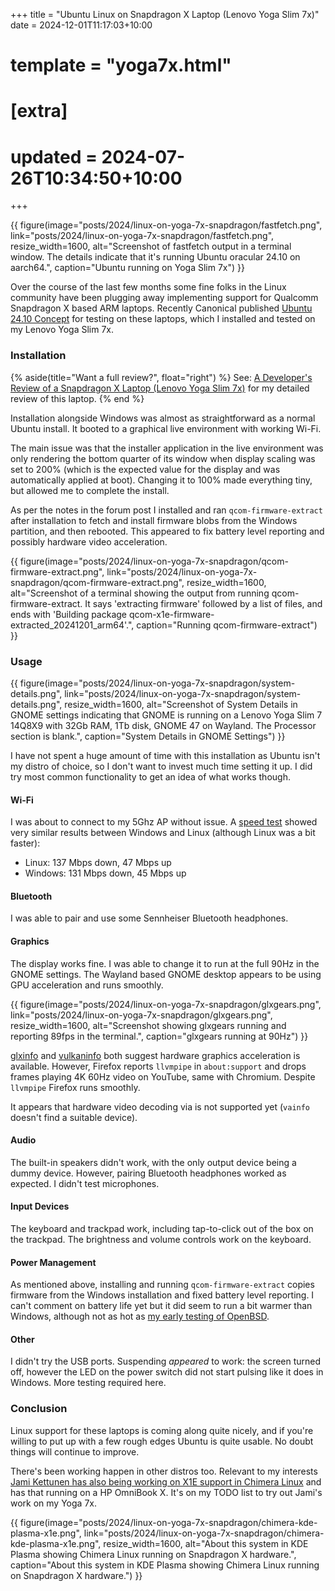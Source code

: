 +++
title = "Ubuntu Linux on Snapdragon X Laptop (Lenovo Yoga Slim 7x)"
date = 2024-12-01T11:17:03+10:00
# template = "yoga7x.html"

# [extra]
# updated = 2024-07-26T10:34:50+10:00
+++

{{ figure(image="posts/2024/linux-on-yoga-7x-snapdragon/fastfetch.png",
   link="posts/2024/linux-on-yoga-7x-snapdragon/fastfetch.png",
   resize_width=1600,
   alt="Screenshot of fastfetch output in a terminal window. The details indicate that it's running Ubuntu oracular 24.10 on aarch64.",
   caption="Ubuntu running on Yoga Slim 7x") }}

Over the course of the last few months some fine folks in the Linux community
have been plugging away implementing support for Qualcomm Snapdragon X based
ARM laptops. Recently Canonical published [Ubuntu 24.10
Concept][ubuntu-concept] for testing on these laptops, which I
installed and tested on my Lenovo Yoga Slim 7x.

<!-- more -->

### Installation

{% aside(title="Want a full review?", float="right") %}
See: [A Developer's Review of a Snapdragon X Laptop (Lenovo Yoga Slim 7x)](@/posts/2024/linux-on-yoga-7x-snapdragon/index.md)
for my detailed review of this laptop.
{% end %}

Installation alongside Windows was almost as straightforward as a normal Ubuntu
install. It booted to a graphical live environment with working Wi-Fi.

The main issue was that the installer application in the live environment was only
rendering the bottom quarter of its window when display scaling was set to 200%
(which is the expected value for the display and was automatically applied at
boot). Changing it to 100% made everything tiny, but allowed me to complete the
install.

As per the notes in the forum post I installed and ran `qcom-firmware-extract`
after installation to fetch and install firmware blobs from the Windows
partition, and then rebooted. This appeared to fix battery level reporting and
possibly hardware video acceleration.

{{ figure(image="posts/2024/linux-on-yoga-7x-snapdragon/qcom-firmware-extract.png",
   link="posts/2024/linux-on-yoga-7x-snapdragon/qcom-firmware-extract.png",
   resize_width=1600,
   alt="Screenshot of a terminal showing the output from running qcom-firmware-extract. It says 'extracting firmware' followed by a list of files, and ends with 'Building package qcom-x1e-firmware-extracted_20241201_arm64'.",
   caption="Running qcom-firmware-extract") }}

### Usage

{{ figure(image="posts/2024/linux-on-yoga-7x-snapdragon/system-details.png",
   link="posts/2024/linux-on-yoga-7x-snapdragon/system-details.png",
   resize_width=1600,
   alt="Screenshot of System Details in GNOME settings indicating that GNOME is running on a Lenovo Yoga Slim 7 14Q8X9 with 32Gb RAM, 1Tb disk, GNOME 47 on Wayland. The Processor section is blank.",
   caption="System Details in GNOME Settings") }}

I have not spent a huge amount of time with this installation as Ubuntu isn't my
distro of choice, so I don't want to invest much time setting it up. I did
try most common functionality to get an idea of what works though.

#### Wi-Fi

I was about to connect to my 5Ghz AP without issue. A [speed test] showed very
similar results between Windows and Linux (although Linux was a bit faster):

- Linux: 137 Mbps down, 47 Mbps up
- Windows: 131 Mbps down, 45 Mbps up

#### Bluetooth

I was able to pair and use some Sennheiser Bluetooth headphones.

#### Graphics

The display works fine. I was able to change it to run at the full 90Hz in the
GNOME settings. The Wayland based GNOME desktop appears to be using GPU
acceleration and runs smoothly.

{{ figure(image="posts/2024/linux-on-yoga-7x-snapdragon/glxgears.png",
   link="posts/2024/linux-on-yoga-7x-snapdragon/glxgears.png",
   resize_width=1600,
   alt="Screenshot showing glxgears running and reporting 89fps in the terminal.",
   caption="glxgears running at 90Hz") }}

[glxinfo](glxinfo.txt) and [vulkaninfo](vulkaninfo.txt) both suggest hardware
graphics acceleration is available. However, Firefox reports `llvmpipe` in
`about:support` and drops frames playing 4K 60Hz video on YouTube, same with
Chromium. Despite `llvmpipe` Firefox runs smoothly.

It appears that hardware video decoding via is not supported yet (`vainfo`
doesn't find a suitable device).

#### Audio

The built-in speakers didn't work, with the only output device being a dummy device.
However, pairing Bluetooth headphones worked as expected. I didn't test microphones.

#### Input Devices

The keyboard and trackpad work, including tap-to-click out of the box on the
trackpad. The brightness and volume controls work on the keyboard.

#### Power Management

As mentioned above, installing and running `qcom-firmware-extract` copies
firmware from the Windows installation and fixed battery level reporting. I
can't comment on battery life yet but it did seem to run a bit warmer than
Windows, although not as hot as
[my early testing of OpenBSD](@/posts/2024/yoga-7x-snapdragon-developer-review/index.md#non-windows-operating-systems).

#### Other

I didn't try the USB ports. Suspending _appeared_ to work: the screen turned
off, however the LED on the power switch did not start pulsing like it does in
Windows. More testing required here.

### Conclusion

Linux support for these laptops is coming along quite nicely, and if you're
willing to put up with a few rough edges Ubuntu is quite usable. No doubt
things will continue to improve.

There's been working happen in other distros too. Relevant to my interests
[Jami Kettunen has also being working on X1E support in Chimera Linux][JamiKettunen]
and has that running on a HP OmniBook X. It's on my TODO list to try out Jami's
work on my Yoga 7x.

{{ figure(image="posts/2024/linux-on-yoga-7x-snapdragon/chimera-kde-plasma-x1e.png",
   link="posts/2024/linux-on-yoga-7x-snapdragon/chimera-kde-plasma-x1e.png",
   resize_width=1600,
   alt="About this system in KDE Plasma showing Chimera Linux running on Snapdragon X hardware.",
   caption="About this system in KDE Plasma showing Chimera Linux running on Snapdragon X hardware.") }}


[JamiKettunen]: https://github.com/JamiKettunen/cports/tree/x1e
[ubuntu-concept]: https://discourse.ubuntu.com/t/ubuntu-24-10-concept-snapdragon-x-elite/48800/1
[speed test]: https://www.speedtest.net/
